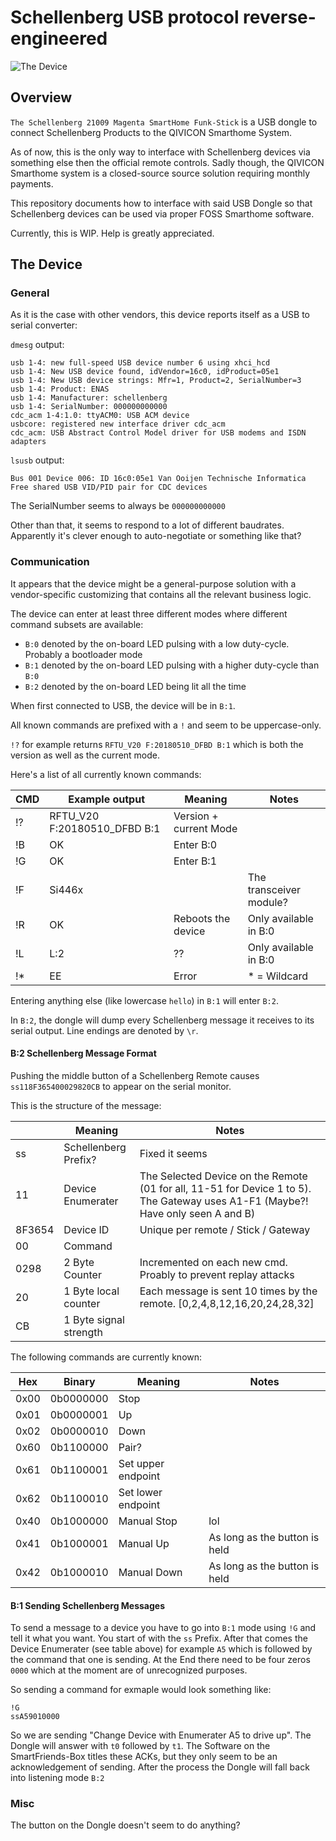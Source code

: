 # Schellenberg USB protocol reverse-engineered

![The Device](https://user-images.githubusercontent.com/974410/80019349-a9cf6d80-84d7-11ea-8ea5-4d4418ef69bf.png)


## Overview
`The Schellenberg 21009 Magenta SmartHome Funk-Stick` is a USB dongle to connect Schellenberg Products to the QIVICON Smarthome System.

As of now, this is the only way to interface with Schellenberg devices via something else then the official remote controls.
Sadly though, the QIVICON Smarthome system is a closed-source source solution requiring monthly payments.

This repository documents how to interface with said USB Dongle so that Schellenberg devices can be used via proper FOSS Smarthome software.


Currently, this is WIP. Help is greatly appreciated.

## The Device

### General
As it is the case with other vendors, this device reports itself as a USB to serial converter:

`dmesg` output:
```
usb 1-4: new full-speed USB device number 6 using xhci_hcd
usb 1-4: New USB device found, idVendor=16c0, idProduct=05e1
usb 1-4: New USB device strings: Mfr=1, Product=2, SerialNumber=3
usb 1-4: Product: ENAS
usb 1-4: Manufacturer: schellenberg
usb 1-4: SerialNumber: 000000000000
cdc_acm 1-4:1.0: ttyACM0: USB ACM device
usbcore: registered new interface driver cdc_acm
cdc_acm: USB Abstract Control Model driver for USB modems and ISDN adapters 
```

`lsusb` output:

```Bus 001 Device 006: ID 16c0:05e1 Van Ooijen Technische Informatica Free shared USB VID/PID pair for CDC devices ```

The SerialNumber seems to always be `000000000000`

Other than that, it seems to respond to a lot of different baudrates. Apparently it's clever enough to auto-negotiate or something like that?


### Communication
It appears that the device might be a general-purpose solution with a vendor-specific customizing that contains all the relevant business logic.

The device can enter at least three different modes where different command subsets are available:

* `B:0` denoted by the on-board LED pulsing with a low duty-cycle. Probably a bootloader mode
* `B:1` denoted by the on-board LED pulsing with a higher duty-cycle than `B:0`
* `B:2` denoted by the on-board LED being lit all the time

When first connected to USB, the device will be in `B:1`.

All known commands are prefixed with a `!` and seem to be uppercase-only.

`!?` for example returns `RFTU_V20 F:20180510_DFBD B:1` which is both the version as well as the current mode.

Here's a list of all currently known commands:

| CMD | Example output               | Meaning                | Notes                   |
|-----|------------------------------|------------------------|-------------------------|
| !?  | RFTU_V20 F:20180510_DFBD B:1 | Version + current Mode |                         |
| !B  | OK                           | Enter B:0              |                         |
| !G  | OK                           | Enter B:1              |                         |
| !F  | Si446x                       |                        | The transceiver module? |
| !R  | OK                           | Reboots the device     | Only available in B:0   |
| !L  | L:2                          | ??                     | Only available in B:0   |
| !*  | EE                           | Error                  | * = Wildcard            |

Entering anything else (like lowercase `hello`) in `B:1` will enter `B:2`.

In `B:2`, the dongle will dump every Schellenberg message it receives to its serial output.
Line endings are denoted by `\r`.

#### B:2 Schellenberg Message Format
Pushing the middle button of a Schellenberg Remote causes `ss118F365400029820CB` to appear on the serial monitor.

This is the structure of the message:

|          | Meaning                | Notes                                                                                                                             |
|----------|------------------------|-----------------------------------------------------------------------------------------------------------------------------------|
| ss       | Schellenberg Prefix?   | Fixed it seems                                                                                                                    |
| 11       | Device Enumerater      | The Selected Device on the Remote (01 for all, 11-51 for Device 1 to 5). The Gateway uses A1-F1 (Maybe?! Have only seen A and B) | 
| 8F3654   | Device ID              | Unique per remote / Stick / Gateway                                                                                               |
| 00       | Command                |                                                                                                                                   |
| 0298     | 2 Byte Counter         | Incremented on each new cmd. Proably to prevent replay attacks                                                                    |
| 20       | 1 Byte local counter   | Each message is sent 10 times by the remote. [0,2,4,8,12,16,20,24,28,32]                                                          |
| CB       | 1 Byte signal strength |                                                                                                                                   |

The following commands are currently known:

| Hex  | Binary    | Meaning            | Notes                         |
|------|-----------|--------------------|-------------------------------|
| 0x00 | 0b0000000 | Stop               |                               |
| 0x01 | 0b0000001 | Up                 |                               |
| 0x02 | 0b0000010 | Down               |                               |
| 0x60 | 0b1100000 | Pair?              |                               |
| 0x61 | 0b1100001 | Set upper endpoint |                               |
| 0x62 | 0b1100010 | Set lower endpoint |                               |
| 0x40 | 0b1000000 | Manual Stop        | lol                           |
| 0x41 | 0b1000001 | Manual Up          | As long as the button is held |
| 0x42 | 0b1000010 | Manual Down        | As long as the button is held |

#### B:1 Sending Schellenberg Messages

To send a message to a device you have to go into `B:1` mode using `!G` and tell it what you want.
You start of with the `ss` Prefix. After that comes the Device Enumerater (see table above) for example `A5` which is followed by the command that one is sending.
At the End there need to be four zeros `0000` which at the moment are of unrecognized purposes.

So sending a command for exmaple would look something like:
```
!G
ssA59010000
```

So we are sending "Change Device with Enumerater A5 to drive up".
The Dongle will answer with `t0` followed by `t1`. The Software on the SmartFriends-Box titles these ACKs, but they only seem to be an acknowledgement of sending.
After the process the Dongle will fall back into listening mode `B:2`

### Misc
The button on the Dongle doesn't seem to do anything?

